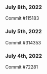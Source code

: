 ### July 8th, 2022

Commit #115183

### July 5th, 2022

Commit #314353


### July 4th, 2022

Commit #72281

